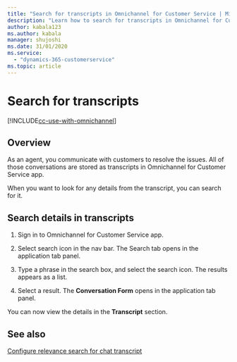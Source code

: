 ```yaml
---
title: "Search for transcripts in Omnichannel for Customer Service | MicrosoftDocs"
description: "Learn how to search for transcripts in Omnichannel for Customer Service."
author: kabala123
ms.author: kabala
manager: shujoshi
ms.date: 31/01/2020
ms.service: 
  - "dynamics-365-customerservice"
ms.topic: article
---
```


# Search for transcripts

[!INCLUDE[cc-use-with-omnichannel](../../../includes/cc-use-with-omnichannel.md)]

## Overview

As an agent, you communicate with customers to resolve the issues. All of those conversations are stored as transcripts in Omnichannel for Customer Service app.

When you want to look for any details from the transcript, you can search for it.

## Search details in transcripts

1. Sign in to Omnichannel for Customer Service app.

2. Select search icon in the nav bar. The Search tab opens in the application tab panel.

3. Type a phrase in the search box, and select the search icon. The results appears as a list.

4. Select a result. The **Conversation Form** opens in the application tab panel.

You can now view the details in the **Transcript** section.

## See also

[Configure relevance search for chat transcript](../../customizer/relevance-search-chat-transcript.md)
